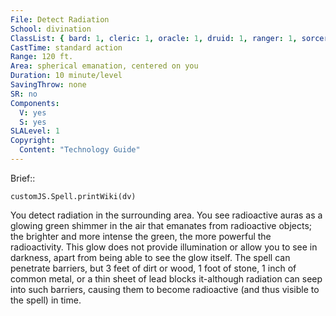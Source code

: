```yaml
---
File: Detect Radiation
School: divination
ClassList: { bard: 1, cleric: 1, oracle: 1, druid: 1, ranger: 1, sorcerer: 1, wizard: 1 }
CastTime: standard action
Range: 120 ft.
Area: spherical emanation, centered on you
Duration: 10 minute/level
SavingThrow: none
SR: no
Components:
  V: yes
  S: yes
SLALevel: 1
Copyright:
  Content: "Technology Guide"
---
```

Brief:: 

```dataviewjs
customJS.Spell.printWiki(dv)
```

You detect radiation in the surrounding area. You see radioactive auras as a glowing green shimmer in the air that emanates from radioactive objects; the brighter and more intense the green, the more powerful the radioactivity. This glow does not provide illumination or allow you to see in darkness, apart from being able to see the glow itself. The spell can penetrate barriers, but 3 feet of dirt or wood, 1 foot of stone, 1 inch of common metal, or a thin sheet of lead blocks it-although radiation can seep into such barriers, causing them to become radioactive (and thus visible to the spell) in time.
